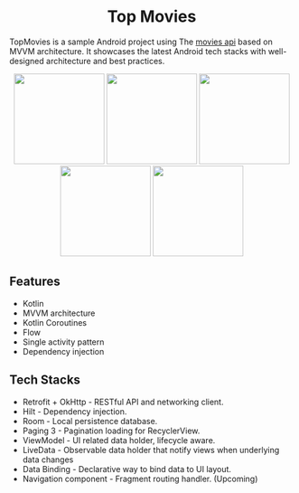 <h1 align="center">Top Movies</h1>

TopMovies is a sample Android project using The [movies api](https://moviesapi.ir/) based on MVVM architecture. It showcases the latest Android tech stacks with well-designed architecture and best practices.


<div align="center">
    <img src="https://s6.uupload.ir/files/screenshot_20230829-202659_top_movie_3bz.png"  width="160"  />
    <img src="https://s6.uupload.ir/files/screenshot_20230829-202703_top_movie_yz35.png"  width="160" />
    <img src="https://s6.uupload.ir/files/screenshot_20230829-202718_top_movie_ruu7.png" width="160" />
    <img src="https://s6.uupload.ir/files/screenshot_20230829-202721_top_movie_jem7.png"  width="160"  />
   <img src="https://i.ibb.co/MkTCBX5/Screenshot-20230829-202851-Top-Movie.png"  width="160">
    
</div>



## Features

- Kotlin
- MVVM architecture
- Kotlin Coroutines
- Flow
- Single activity pattern
- Dependency injection


## Tech Stacks

- Retrofit + OkHttp - RESTful API and networking client.
- Hilt - Dependency injection.
- Room - Local persistence database.
- Paging 3 - Pagination loading for RecyclerView.
- ViewModel - UI related data holder, lifecycle aware.
- LiveData - Observable data holder that notify views when underlying data changes
- Data Binding - Declarative way to bind data to UI layout.
- Navigation component - Fragment routing handler. (Upcoming)

